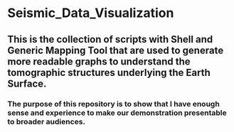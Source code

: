 # Seismic_Data_Visualization
## This is the collection of scripts with Shell and Generic Mapping Tool that are used to generate more readable graphs to understand the tomographic structures underlying the Earth Surface. 
### The purpose of this repository is to show that I have enough sense and experience to make our demonstration presentable to broader audiences.
